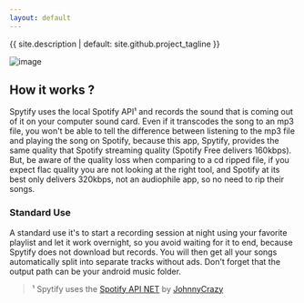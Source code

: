 ```yaml
---
layout: default
---
```

{{ site.description | default: site.github.project_tagline }}

![image](https://user-images.githubusercontent.com/23088305/37263373-39d18762-257e-11e8-9735-758d6517d4c8.png)

## How it works ?
Spytify uses the local Spotify API¹ and records the sound that is coming out of it on your computer sound card. Even if it transcodes the song to an mp3 file, you won't be able to tell the difference between listening to the mp3 file and playing the song on Spotify, because this app, Spytify, provides the same quality that Spotify streaming quality (Spotify Free delivers 160kbps). But, be aware of the quality loss when comparing to a cd ripped file, if you expect flac quality you are not looking at the right tool, and Spotify at its best only delivers 320kbps, not an audiophile app, so no need to rip their songs.

### Standard Use
A standard use it's to start a recording session at night using your favorite playlist and let it work overnight, so you avoid waiting for it to end, because Spytify does not download but records. You will then get all your songs automatically split into separate tracks without ads. Don't forget that the output path can be your android music folder.

> ¹ Spytify uses the [Spotify API NET](https://johnnycrazy.github.io/SpotifyAPI-NET/) by [JohnnyCrazy](https://github.com/JohnnyCrazy)     
